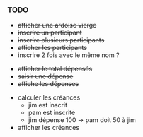 ### TODO

- ~~afficher une ardoise vierge~~
- ~~inscrire un participant~~
- ~~inscrire plusieurs participants~~
- ~~afficher les participants~~
- inscrire 2 fois avec le même nom ?

* ~~afficher le total dépensés~~
* ~~saisir une dépense~~
* ~~affiche les dépenses~~

- calculer les créances
  - jim est inscrit
  - pam est inscrite
  - jim dépense 100
    -> pam doit 50 à jim
- afficher les créances
